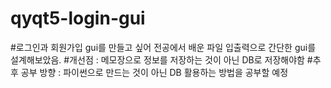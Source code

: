# qyqt5-login-gui
#로그인과 회원가입 gui를 만들고 싶어 전공에서 배운 파일 입출력으로 간단한 gui를 설계해보았음.
#개선점 : 메모장으로 정보를 저장하는 것이 아닌 DB로 저장해야함
#추후 공부 방향 : 파이썬으로 만드는 것이 아닌 DB 활용하는 방법을 공부할 예정
